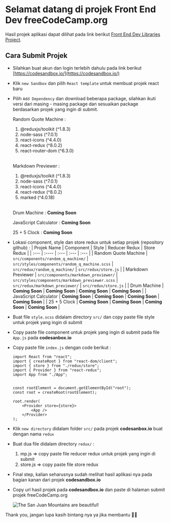 # Selamat datang di projek Front End Dev freeCodeCamp.org

Hasil projek aplikasi dapat dilihat pada link berikut [Front End Dev Libraries Project](https://fe-dev-libraries-projects.netlify.app/).

## Cara Submit Projek

- Silahkan buat akun dan login terlebih dahulu pada link berikut [https://codesandbox.io/](https://codesandbox.io/)
- Klik `new Sandbox` dan pilih `React template` untuk membuat projek react baru
- Pilih `Add Dependency` dan download beberapa package, silahkan ikuti versi dari masing - masing package dan sesuaikan package berdasarkan projek yang ingin di submit.

  Random Quote Machine :
  1. @reduxjs/toolkit (^1.8.3)
  2. node-sass (^7.0.1)
  3. react-icons (^4.4.0)
  4. react-redux (^8.0.2)
  5. react-router-dom (^6.3.0) <br /> <br />

  Markdown Previewer :
  1. @reduxjs/toolkit (^1.8.3)
  2. node-sass (^7.0.1)
  3. react-icons (^4.4.0)
  4. react-redux (^8.0.2)
  5. marked (^4.0.18) <br /> <br />

  Drum Machine : **Coming Soon**

  JavaScript Calculator : **Coming Soon**

  25 + 5 Clock : **Coming Soon**

- Lokasi component, style dan store redux untuk setiap projek (repository github) :
  | Projek Name | Component | Style | Reducer Redux | Store Redux |
  | :--- | :---- | :--- | :--- | :--- |
  | Random Quote Machine | `src/components/random_q_machine/` | `src/styles/components/random_q_machine.scss` | `src/redux/random_q_machine/` | `src/redux/store.js` |
  | Markdown Previewer | `src/components/markdown_previewer/` | `src/styles/components/markdown_previewer.scss` | `src/redux/markdown_previewer/` | `src/redux/store.js` |
  | Drum Machine | **Coming Soon** | **Coming Soon** | **Coming Soon** | **Coming Soon** |
  | JavaScript Calculator | **Coming Soon** | **Coming Soon** | **Coming Soon** | **Coming Soon** |
  | 25 + 5 Clock | **Coming Soon** | **Coming Soon** | **Coming Soon** | **Coming Soon** |

- Buat file `style.scss` didalam directory `src/` dan copy paste file style untuk projek yang ingin di submit
- Copy paste file component untuk projek yang ingin di submit pada file `App.js` pada **codesanbox.io**
- Copy paste file `index.js` dengan code berikut :

  <pre><code>import React from "react";
  import { createRoot } from "react-dom/client";
  import { store } from "./redux/store";
  import { Provider } from "react-redux";
  import App from "./App"; <br />

  const rootElement = document.getElementById("root");
  const root = createRoot(rootElement);

  root.render(
    &nbsp; &lt;Provider store={store}&gt;
      &nbsp; &nbsp; &lt;App /&gt;
    &nbsp; &lt;/Provider&gt;
  );
  </code></pre>

- Klik `new directory` didalam folder `src/` pada projek **codesanbox.io** buat dengan nama `redux`
- Buat dua file didalam directory `redux/` :
  1. mp.js => copy paste file reducer redux untuk projek yang ingin di submit
  2. store.js => copy paste file store redux

- Final step, kalian seharusnya sudah melihat hasil aplikasi nya pada bagian kanan dari projek **codesandbox.io**
- Copy url hasil projek pada **codesandbox.io** dan paste di halaman submit projek freeCodeCamp.org

  ![The San Juan Mountains are beautiful!](https://user-images.githubusercontent.com/60939569/185047006-41142f53-ff8f-4431-bd1a-7e8fe4a278ed.png)

Thank you, jangan lupa kasih bintang nya ya jika membantu 🐱‍🏍